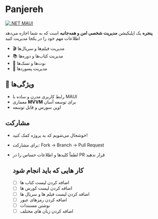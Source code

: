 # Panjereh


[![.NET MAUI](https://img.shields.io/badge/.NET-MAUI-blue)](https://learn.microsoft.com/dotnet/maui/)


**پنجره** یک اپلیکیشن **مدیریت شخصی امن و همه‌جانبه** است که به شما اجازه می‌دهد اطلاعات مهم خود را در یکجا مدیریت کنید

- 🎬 مدیریت فیلم‌ها و سریال‌ها  
- 📚 مدیریت کتاب‌ها و دوره‌ها  
- 📝 نوت‌ها و تسک‌ها
- 🔐 مدیریت پسوردها

## 🔹 ویژگی‌ها
- رابط کاربری مدرن و ساده با MAUI
- معماری **MVVM** برای توسعه آسان  
- اوپن سورس و قابل توسعه  

## مشارکت
- خوشحال می‌شویم که به پروژه کمک کنید!
- برای مشارکت: Fork → Branch → Pull Request
- لطفاً کلیدها و اطلاعات حساس را در PR قرار ندهید

  ## کار هایی که باید انجام شود
  - [ ] اضافه کردن لیست کتاب ها
  - [ ] اضافه کردن لیست کورس ها
  - [ ] اضافه کردن لیست فیلم ها و سریال ها
  - [ ] اضافه کردن رمزهای عبور
  - [ ] نوشتن مستندات
  - [ ] اضافه کردن زبان های مختلف
